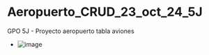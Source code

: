 # Aeropuerto_CRUD_23_oct_24_5J
GPO 5J - Proyecto aeropuerto tabla aviones
- ![image](https://github.com/user-attachments/assets/241e858c-5cc6-4b7c-9c2c-39ad4c5853b2)
